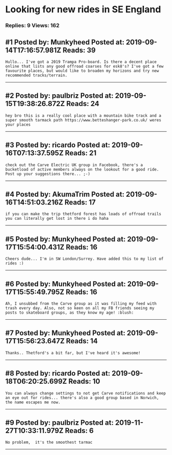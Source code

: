# Looking for new rides in SE England

### Replies: 9 Views: 162

## \#1 Posted by: Munkyheed Posted at: 2019-09-14T17:16:57.981Z Reads: 39

```
Hullo... I've got a 2019 Trampa Pro-board. Is there a decent place online that lists any good offroad coarses for esk8's? I've got a few favourite places, but would like to broaden my horizons and try new recommended tracks/terrain.
```

---
## \#2 Posted by: paulbriz Posted at: 2019-09-15T19:38:26.872Z Reads: 24

```
hey bro this is a really cool place with a mountain bike track and a super smooth tarmack path https://www.betteshanger-park.co.uk/ weres your places
```

---
## \#3 Posted by: ricardo Posted at: 2019-09-16T07:13:37.595Z Reads: 21

```
check out the Carve Electric UK group in Facebook, there's a bucketload of active members always on the lookout for a good ride. Post up your suggestions there... ;-)
```

---
## \#4 Posted by: AkumaTrim Posted at: 2019-09-16T14:51:03.216Z Reads: 17

```
if you can make the trip thetford forest has loads of offroad trails you can literally get lost in there i do haha
```

---
## \#5 Posted by: Munkyheed Posted at: 2019-09-17T15:54:00.431Z Reads: 16

```
Cheers dude... I'm in SW London/Surrey. Have added this to my list of rides :)
```

---
## \#6 Posted by: Munkyheed Posted at: 2019-09-17T15:55:49.795Z Reads: 16

```
Ah, I unsubbed from the Carve group as it was filling my feed with trash every day. Also, not so keen on all my FB friends seeing my posts to skateboard groups, as they know my age! :blush:
```

---
## \#7 Posted by: Munkyheed Posted at: 2019-09-17T15:56:23.647Z Reads: 14

```
Thanks.. Thetford's a bit far, but I've heard it's awesome!
```

---
## \#8 Posted by: ricardo Posted at: 2019-09-18T06:20:25.699Z Reads: 10

```
You can always change settings to not get Carve notifications and keep an eye out for rides... there's also a good group based in Norwich, the name escapes me now.
```

---
## \#9 Posted by: paulbriz Posted at: 2019-11-27T10:33:11.979Z Reads: 6

```
No problem,  it's the smoothest tarmac
```

---
